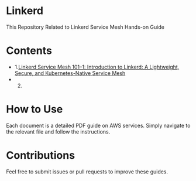 # Linkerd
This Repository Related to Linkerd Service Mesh Hands-on Guide

# Contents
- 1.[Linkerd Service Mesh 101–1: Introduction to Linkerd: A Lightweight, Secure, and Kubernetes-Native Service Mesh](https://devopstronaut.com/introduction-to-linkerd-a-lightweight-secure-and-kubernetes-native-service-mesh-dd92423dcd66)
- 2.

# How to Use
Each document is a detailed PDF guide on AWS services. Simply navigate to the relevant file and follow the instructions.

# Contributions
Feel free to submit issues or pull requests to improve these guides.

